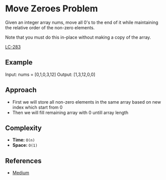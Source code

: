# Move Zeroes Problem
 Given an integer array nums, move all 0's to the end of it while maintaining the relative order of the non-zero elements.

 Note that you must do this in-place without making a copy of the array.

  [LC-283](https://leetcode.com/problems/move-zeroes)

## Example

Input: nums = [0,1,0,3,12]
Output: [1,3,12,0,0]

## Approach 
- First we will store all non-zero elements in the same array based on new index which start from 0
- Then we will fill remaining array with 0 untill array length
          
## Complexity

- **Time:** `O(n)`
- **Space:** `O(1)`

## References

- [Medium](https://medium.com/@jayram_manale/leetcode-week-1-move-zeroes-703f03b27cb1)